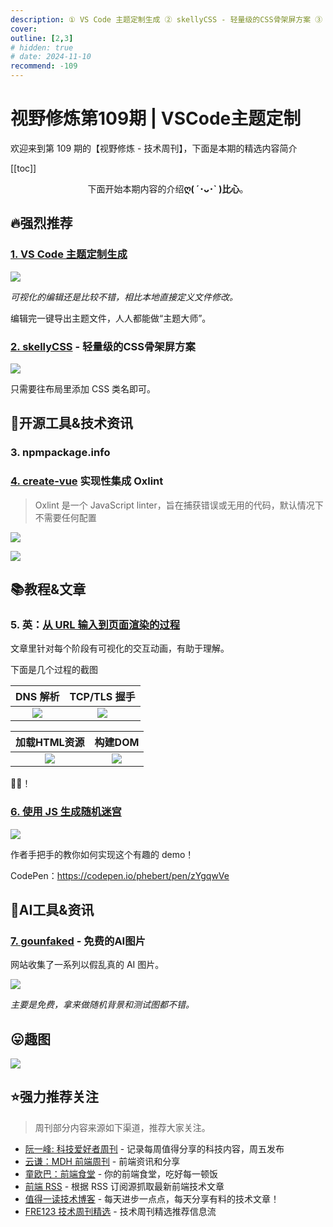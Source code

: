 ```yaml
---
description: ① VS Code 主题定制生成 ② skellyCSS - 轻量级的CSS骨架屏方案 ③ npmpackage.info ④ create-vue 实现性集成 Oxlint ⑤ 英：从 URL 输入到页面渲染的过程 ⑥ 使用 JS 生成随机迷宫 ⑦ gounfaked  - 免费的AI图片
cover:
outline: [2,3]
# hidden: true
# date: 2024-11-10
recommend: -109
---
```


# 视野修炼第109期 | VSCode主题定制

欢迎来到第 109 期的【视野修炼 - 技术周刊】，下面是本期的精选内容简介

[[toc]]

<center>

下面开始本期内容的介绍**ღ( ´･ᴗ･` )比心**。

</center>

## 🔥强烈推荐

### [1. VS Code 主题定制生成](https://rodrigoluglio.github.io/vscode-theme-generator/)

![](https://cdn.upyun.sugarat.top/mdImg/sugar/5f4da500c8ab8017e8db26a141af6767)

*可视化的编辑还是比较不错，相比本地直接定义文件修改。*

编辑完一键导出主题文件，人人都能做“主题大师”。

### [2. skellyCSS](https://github.com/ritterim/skellyCSS) - 轻量级的CSS骨架屏方案

![](https://cdn.upyun.sugarat.top/mdImg/sugar/3602ac06d809d5bef2bf263b620bb7f4)

只需要往布局里添加 CSS 类名即可。

## 🔧开源工具&技术资讯
### 3. npmpackage.info
### [4. create-vue](https://github.com/vuejs/create-vue) 实现性集成 Oxlint
>Oxlint 是一个 JavaScript linter，旨在捕获错误或无用的代码，默认情况下不需要任何配置

![](https://cdn.upyun.sugarat.top/mdImg/sugar/9e9f1df8f2e3b5d5fd296dfe602b66cb)

![](https://cdn.upyun.sugarat.top/mdImg/sugar/8b4a4cd6244b09853edb9ed8f57636d0)



## 📚教程&文章
### 5. 英：[从 URL 输入到页面渲染的过程](https://abhisaha.com/blog/exploring-browser-rendering-process)
文章里针对每个阶段有可视化的交互动画，有助于理解。

下面是几个过程的截图

|                                    DNS 解析                                     |                                  TCP/TLS 握手                                   |
| :-----------------------------------------------------------------------------: | :-----------------------------------------------------------------------------: |
| ![](https://cdn.upyun.sugarat.top/mdImg/sugar/085333330e28b5685ab90f27d87e6790) | ![](https://cdn.upyun.sugarat.top/mdImg/sugar/e7a18ef605942b28d9f979567cff65d0) |


|                                  加载HTML资源                                   |                                     构建DOM                                     |
| :-----------------------------------------------------------------------------: | :-----------------------------------------------------------------------------: |
| ![](https://cdn.upyun.sugarat.top/mdImg/sugar/cdcfada918dde1477f9e9c5ac791f798) | ![](https://cdn.upyun.sugarat.top/mdImg/sugar/f3e4afe4b1fc90436ad4ae7b34dd3ca4) |


👍🏻！

### [6. 使用 JS 生成随机迷宫](https://cloudfour.com/thinks/generating-random-mazes-with-javascript/)

![](https://cdn.upyun.sugarat.top/mdImg/sugar/e3f7e7926490a0f2e0f672baa79814a7)

作者手把手的教你如何实现这个有趣的 demo！

CodePen：https://codepen.io/phebert/pen/zYgqwVe

## 🤖AI工具&资讯
### [7. gounfaked](https://www.gounfaked.com/)  - 免费的AI图片
网站收集了一系列以假乱真的 AI 图片。

![](https://cdn.upyun.sugarat.top/mdImg/sugar/755f33c4a8a9d0ee3b5ac428786a69bd)

*主要是免费，拿来做随机背景和测试图都不错。*

## 😛趣图

![](https://cdn.upyun.sugarat.top/mdImg/sugar/9d193200054f61a2923779a361e047b8)

## ⭐️强力推荐关注

> 周刊部分内容来源如下渠道，推荐大家关注。

- [阮一峰: 科技爱好者周刊](https://www.ruanyifeng.com/blog/archives.html) - 记录每周值得分享的科技内容，周五发布
- [云谦：MDH 前端周刊](https://sorrycc.com/mdh/) - 前端资讯和分享
- [童欧巴：前端食堂](https://github.com/Geekhyt/weekly) - 你的前端食堂，吃好每一顿饭
- [前端 RSS](https://fed.chanceyu.com/) - 根据 RSS 订阅源抓取最新前端技术文章
- [值得一读技术博客](https://daily-blog.chlinlearn.top/) - 每天进步一点点，每天分享有料的技术文章！
- [FRE123 技术周刊精选](https://www.fre321.com/weekly) - 技术周刊精选推荐信息流
